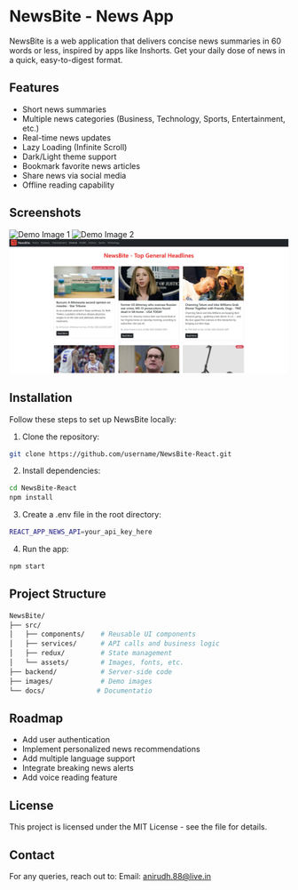 # NewsBite - News App

NewsBite is a web application that delivers concise news summaries in 60 words or less, inspired by apps like Inshorts. Get your daily dose of news in a quick, easy-to-digest format.

## Features
- Short news summaries
- Multiple news categories (Business, Technology, Sports, Entertainment, etc.)
- Real-time news updates
- Lazy Loading (Infinite Scroll)
- Dark/Light theme support
- Bookmark favorite news articles
- Share news via social media
- Offline reading capability

## Screenshots
![Demo Image 1](https://github.com/[username]/[reponame]/blob/[branch]/image.jpg?raw=true)
![Demo Image 2](https://github.com/[username]/[reponame]/blob/[branch]/image.jpg?raw=true)
![Demo Image 2](demo_images/inshorts-demo-1.jpg)


## Installation
Follow these steps to set up NewsBite locally:

1. Clone the repository:
```bash
git clone https://github.com/username/NewsBite-React.git

```

2. Install dependencies:
```bash
cd NewsBite-React
npm install
```

3. Create a .env file in the root directory:
```bash
REACT_APP_NEWS_API=your_api_key_here
```

4. Run the app:
```bash
npm start
```

## Project Structure
```bash
NewsBite/
├── src/
│   ├── components/    # Reusable UI components
│   ├── services/      # API calls and business logic
│   ├── redux/         # State management
│   └── assets/        # Images, fonts, etc.
├── backend/           # Server-side code
├── images/            # Demo images
└── docs/             # Documentatio
```


## Roadmap
- Add user authentication
- Implement personalized news recommendations
- Add multiple language support
- Integrate breaking news alerts
- Add voice reading feature

## License
This project is licensed under the MIT License - see the  file for details.

## Contact
For any queries, reach out to:
Email: anirudh.88@live.in